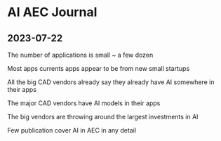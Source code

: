 # AI AEC Journal

## 2023-07-22

The number of applications is small ~ a few dozen

Most apps currents apps appear to be from new small startups

All the big CAD vendors already say they already have AI somewhere in their apps

The major CAD vendors have AI models in their apps

The big vendors are throwing around the largest investments in AI

Few publication cover AI in AEC in any detail

